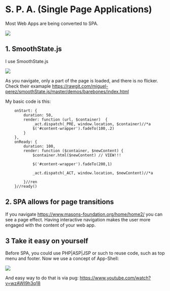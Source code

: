 
# S. P. A. (Single Page Applications)

Most Web Apps are being converted to SPA.

![](/post/SPA/SPA.png)


## 1. SmoothState.js

I use SmoothState.js 

![](/post/SPA/ss.png)

As you navigate, only a part of the page is loaded, and there is no flicker. Check their
examaple <https://rawgit.com/miguel-perez/smoothState.js/master/demos/barebones/index.html>

My basic code is this:

		onStart: {
			duration: 50,
			render: function (url, $container)  {
				_act.dispatch(_PRE, window.location, $container)//*a
				$('#content-wrapper').fadeTo(100,.2)
			}
		},
		onReady: {
			duration: 100,
			render: function ($container, $newContent) {
				$container.html($newContent) // VIEW!!!

				$('#content-wrapper').fadeTo(200,1)

				_act.dispatch(_ACT, window.location, $newContent)//*a

			}//ren
		}//ready()

## 2. SPA allows for page transitions

If you navigate <https://www.masons-foundation.org/home/home2/> you can see a page effect.
Having interactive navigation makes the user more engaged with the content of your web app.

## 3 Take it easy on yourself

Before SPA, you could use PHP|ASP|JSP or such to reuse code, such as top menu and footer.
Now we use a concept of App-Shell:

![](/post/SPA/shell.png)

And easy way to do that is via pug: <https://www.youtube.com/watch?v=wzAWI9h3q18>


